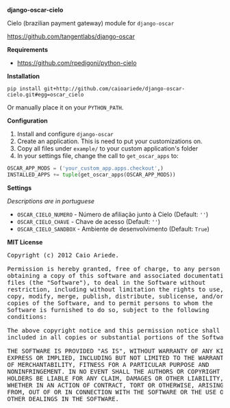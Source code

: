 **django-oscar-cielo**

Cielo (brazilian payment gateway) module for `django-oscar`

https://github.com/tangentlabs/django-oscar

**Requirements**

* https://github.com/rpedigoni/python-cielo

**Installation**

`pip install git+http://github.com/caioariede/django-oscar-cielo.git#egg=oscar_cielo`

Or manually place it on your `PYTHON_PATH`.

**Configuration**

1. Install and configure `django-oscar`
2. Create an application. This is need to put your customizations on.
3. Copy all files under `example/` to your custom application's folder
4. In your settings file, change the call to `get_oscar_apps` to:

````python
OSCAR_APP_MODS = ('your_custom_app.apps.checkout',)
INSTALLED_APPS += tuple(get_oscar_apps(OSCAR_APP_MODS))
````

**Settings**

*Descriptions are in portuguese*

* `OSCAR_CIELO_NUMERO` - Número de afiliação junto à Cielo (Default: `''`)
* `OSCAR_CIELO_CHAVE` - Chave de acesso (Default: `''`)
* `OSCAR_CIELO_SANDBOX` - Ambiente de desenvolvimento (Default: `True`)

**MIT License**

<pre>Copyright (c) 2012 Caio Ariede.

Permission is hereby granted, free of charge, to any person
obtaining a copy of this software and associated documentation
files (the "Software"), to deal in the Software without
restriction, including without limitation the rights to use,
copy, modify, merge, publish, distribute, sublicense, and/or sell
copies of the Software, and to permit persons to whom the
Software is furnished to do so, subject to the following
conditions:

The above copyright notice and this permission notice shall be
included in all copies or substantial portions of the Software.

THE SOFTWARE IS PROVIDED "AS IS", WITHOUT WARRANTY OF ANY KIND,
EXPRESS OR IMPLIED, INCLUDING BUT NOT LIMITED TO THE WARRANTIES
OF MERCHANTABILITY, FITNESS FOR A PARTICULAR PURPOSE AND
NONINFRINGEMENT. IN NO EVENT SHALL THE AUTHORS OR COPYRIGHT
HOLDERS BE LIABLE FOR ANY CLAIM, DAMAGES OR OTHER LIABILITY,
WHETHER IN AN ACTION OF CONTRACT, TORT OR OTHERWISE, ARISING
FROM, OUT OF OR IN CONNECTION WITH THE SOFTWARE OR THE USE OR
OTHER DEALINGS IN THE SOFTWARE.</pre>
